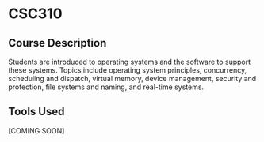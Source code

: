 # CSC310

## Course Description

Students are introduced to operating systems and the software to support these systems. Topics include operating system principles, concurrency, scheduling and dispatch, virtual memory, device management, security and protection, file systems and naming, and real-time systems.

## Tools Used

[COMING SOON]
